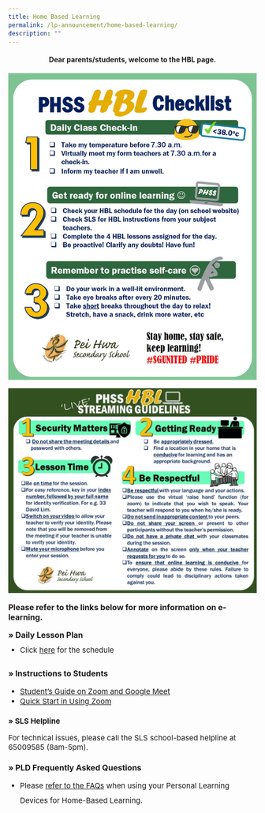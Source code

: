 ```yaml
---
title: Home Based Learning
permalink: /lp-announcement/home-based-learning/
description: ""
---
```

<h4 style="text-align: center;"><strong>Dear parents/students, welcome to the HBL page.</strong></h4>

<img src="/images/HBL-Checklist-2021-Students.png"><br>

<img src="/images/LIVE_Streaming_Guidelines-1024x843.jpeg">

<p style="font-size:16px;"><strong>Please refer to the links below for more information on e-learning.</strong></p>

<p style="font-size:16px;"><strong>&raquo;&nbsp;Daily Lesson Plan</strong></p>

<ul>
	<li style="font-size:15px; line-height:2;margin-top:-10px;">Click&nbsp;<a href="https://drive.google.com/drive/folders/1I6M-CuKeTSnHw3aec7etzVhcoUa6vEIF?usp=sharing">here</a>&nbsp;for the schedule
	</li>
</ul>

<p style="font-size:16px; line-height:2;"><strong>&raquo;&nbsp;Instructions to Students</strong></p>

<ul>
	<li style="font-size:15px; line-height:2;margin-top:-10px;"><a href="https://drive.google.com/open?id=1zze4BCpJELyFj3Ym0pwRQEtZmpvV3ob3" target="_blank" rel="noopener noreferrer">Student&rsquo;s Guide on Zoom and Google Meet</a>
	</li>
	<li style="font-size:15px; line-height:2;margin-top:-10px;"><a href="/lp_announcement/quick-start/" target="_blank" rel="noopener noreferrer">Quick Start in Using Zoom</a></p>
	</li>
</ul>

<p style="font-size:15px;"><strong>&raquo;&nbsp;SLS Helpline</strong></p>

<p style="font-size:15px;">For technical issues, please call the SLS school-based helpline at 65009585 (8am-5pm).</p>

<p style="font-size:16px; line-height:2;"><strong>&raquo;&nbsp;PLD Frequently Asked Questions</strong></p>

<ul>
<li style="font-size:15px; line-height:2;margin-top:-10px;">
<p>Please&nbsp;<a href="/pld-faqs/" target="_blank" rel="noopener noreferrer">refer to the FAQs</a>&nbsp;when using your Personal Learning Devices for Home-Based Learning.</p>
</li>
</ul>